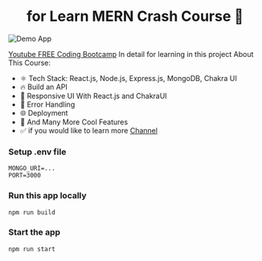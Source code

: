 <h1 align="center">for Learn MERN Crash Course 🚀</h1>

![Demo App](/frontend/public/screenshot-for-readme.png)

[Youtube FREE Coding Bootcamp](https://youtu.be/MDZC8VDZnV8?si=2TCVndluJxn9zbpo)
In detail for learning in this project
About This Course:

-   ⚛️ Tech Stack: React.js, Node.js, Express.js, MongoDB, Chakra UI
-   🔥 Build an API
-   📱 Responsive UI With React.js and ChakraUI
-   🐞 Error Handling
-   🌐 Deployment
-   🚀 And Many More Cool Features
-   ✅ if you would like to learn more [Channel](https://www.youtube.com/@asaprogrammer_)

### Setup .env file

```shell
MONGO_URI=...
PORT=3000
```

### Run this app locally

```shell
npm run build
```

### Start the app

```shell
npm run start
```

